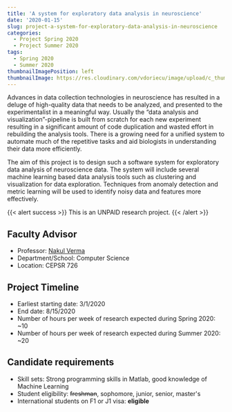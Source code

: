 ```yaml
---
title: 'A system for exploratory data analysis in neuroscience'
date: '2020-01-15'
slug: project-a-system-for-exploratory-data-analysis-in-neuroscience
categories:
  - Project Spring 2020
  - Project Summer 2020
tags:
  - Spring 2020
  - Summer 2020
thumbnailImagePosition: left
thumbnailImage: https://res.cloudinary.com/vdoriecu/image/upload/c_thumb,w_200,g_face/v1579110178/construction_c6dqbd.png
---
```

Advances in data collection technologies in neuroscience has resulted in a deluge of high-quality data that needs to be analyzed, and presented to the experimentalist in a meaningful way. Usually the “data analysis and visualization”-pipeline is built from scratch for each new experiment resulting in a significant amount of code duplication and wasted effort in rebuilding the analysis tools. There is a growing need for a unified system to automate much of the repetitive tasks and aid biologists in understanding their data more efficiently. 

<!--more-->

The aim of this project is to design such a software system for exploratory data analysis of neuroscience data. The system will include several machine learning based data analysis tools such as clustering and visualization for data exploration. Techniques from anomaly detection and metric learning will be used to identify noisy data and features more effectively.  

{{< alert success >}}
This is an UNPAID research project.
{{< /alert >}}

## Faculty Advisor
+ Professor: [Nakul Verma](http://www.cs.columbia.edu/~verma/)
+ Department/School: Computer Science
+ Location: CEPSR 726

## Project Timeline
+ Earliest starting date: 3/1/2020
+ End date: 8/15/2020
+ Number of hours per week of research expected during Spring 2020: ~10
+ Number of hours per week of research expected during Summer 2020: ~20

## Candidate requirements
+ Skill sets: Strong programming skills in Matlab, good knowledge of Machine Learning
+ Student eligibility: ~~freshman~~, sophomore, junior, senior, master's
+ International students on F1 or J1 visa: **eligible**


